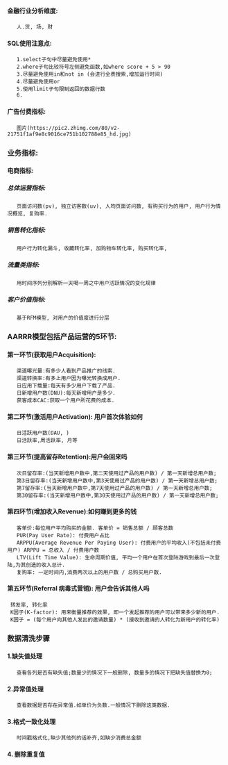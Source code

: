 #### 金融行业分析维度:  
       人.货, 场, 财

#### SQL使用注意点:  
       1.select子句中尽量避免使用*  
       2.where子句比较符号左侧避免函数,如where score + 5 > 90    
       3.尽量避免使用in和not in (会进行全表搜索,增加运行时间)  
       4.尽量避免使用or  
       5.使用limit子句限制返回的数据行数  
       6.
      
#### 广告付费指标:
       图片(https://pic2.zhimg.com/80/v2-21751f1af9e8c9016ce751b102788e85_hd.jpg)


### 业务指标:  
#### 电商指标:
##### 总体运营指标:  
       页面访问数(pv), 独立访客数(uv), 人均页面访问数, 有购买行为的用户, 用户行为情况概览, 复购率.  
##### 销售转化指标:  
       用户行为转化漏斗, 收藏转化率, 加购物车转化率, 购买转化率,  
##### 流量类指标:  
       用时间序列分别解析一天喝一周之中用户活跃情况的变化规律  
##### 客户价值指标:  
       基于RFM模型, 对用户的价值度进行分层
       
       
### AARRR模型包括产品运营的5环节:  
#### 第一环节(获取用户Acquisition):
       渠道曝光量:有多少人看到产品推广的线索.  
       渠道转换率:有多上用户因为曝光转换成用户.  
       日应用下载量:每天有多少用户下载了产品.  
       日新增用户数(DNU):每天新增用户是多少.  
       获客成本CAC:获取一个用户所花费的成本.  
       
#### 第二环节(激活用户Activation): 用户首次体验如何
       日活跃用户数(DAU, )  
       日活跃率,周活跃率, 月等
              
#### 第三环节(提高留存Retention):用户会回来吗  
       次日留存率:(当天新增用户数中,第二天使用过产品的用户数) / 第一天新增总用户数;  
       第3日留存率:(当天新增用户数中,第3天使用过产品的用户数) / 第一天新增总用户数;  
       第7留存率:(当天新增用户数中,第7天使用过产品的用户数) / 第一天新增总用户数;  
       第30留存率:(当天新增用户数中,第30天使用过产品的用户数) / 第一天新增总用户数;  
              
#### 第四环节(增加收入Revenue):如何赚到更多的钱
       客单价:每位用户平均购买的金额. 客单价 = 销售总额 / 顾客总数  
       PUR(Pay User Rate): 付费用户占比   
       ARPPU(Average Revenue Per Paying User): 付费用户的平均收入(不包括未付费用户) ARPPU = 总收入 / 付费用户数  
       LTV(Lift Time Value): 生命周期价值, 平均一个用户在首次登陆游戏到最后一次登陆,为其创造的收入总计.  
       复购率: 一定时间内,消费两次以上的用户数 / 总购买用户数.  
       
#### 第五环节(Referral 病毒式营销): 用户会告诉其他人吗
     转发率, 转化率
     K因子(K-factor): 用来衡量推荐的效果, 即一个发起推荐的用户可以带来多少新的用户.
     K因子 = (每个用户向其他人发出的邀请数量) * (接收到邀请的人转化为新用户的转化率)
     
     
### 数据清洗步骤
#### 1.缺失值处理
       查看各列是否有缺失值;数量少的情况下一般删除, 数量多的情况下把缺失值替换为0;
       
#### 2.异常值处理
       查看数据是否存在异常值.如单价为负数.一般情况下删除这类数据.
       
#### 3.格式一致化处理
       时间戳格式化,缺少其他列的话补齐,如缺少消费总金额
       
#### 4. 删除重复值

       
